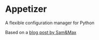 Appetizer
=========

A flexible configuration manager for Python

Based on a [blog post by Sam&Max](sametmax.com/votre-avis-sur-ce-projet-de-lib-de-gestion-de-configuration-python/)